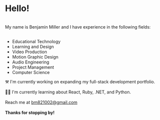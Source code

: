 <h1>Hello!</h1><br>
My name is Benjamin Miller and I have experience in the following fields:<br><br>
<ul>
<li>Educational Technology</li>
<li>Learning and Design</li>
<li>Video Production</li>
<li>Motion Graphic Design</li>
<li>Audio Engineering</li>
<li>Project Management</li>
<li>Computer Science</li>
</ul>

⚒ I'm currently working on expanding my full-stack development portfolio.<br><br>
👨‍🎓 I'm currently learning about React, Ruby, .NET, and Python.<br>
<br>
Reach me at bm821002@gmail.com<br>
<br>
**Thanks for stopping by!**
